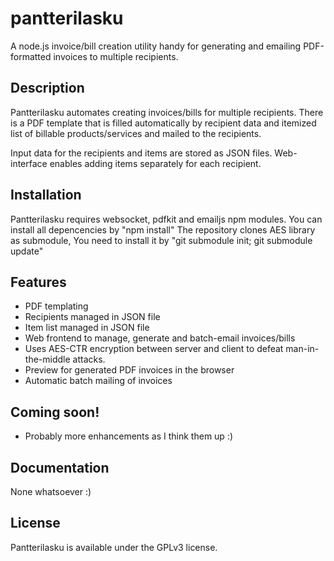 # pantterilasku

A node.js invoice/bill creation utility handy for generating and emailing PDF-formatted invoices to multiple recipients.

## Description

Pantterilasku automates creating invoices/bills for multiple recipients. There is a PDF template that is filled automatically by recipient data and itemized list of billable products/services and mailed to the recipients.

Input data for the recipients and items are stored as JSON files. Web-interface enables adding items separately for each recipient.

## Installation

Pantterilasku requires websocket, pdfkit and emailjs npm modules. You can install all depencencies by "npm install"
The repository clones AES library as submodule, You need to install it by "git submodule init; git submodule update"

## Features

* PDF templating
* Recipients managed in JSON file
* Item list managed in JSON file
* Web frontend to manage, generate and batch-email invoices/bills
* Uses AES-CTR encryption between server and client to defeat man-in-the-middle attacks.
* Preview for generated PDF invoices in the browser
* Automatic batch mailing of invoices
  
## Coming soon!

* Probably more enhancements as I think them up :)
    
## Documentation

None whatsoever :)

## License

Pantterilasku is available under the GPLv3 license.

